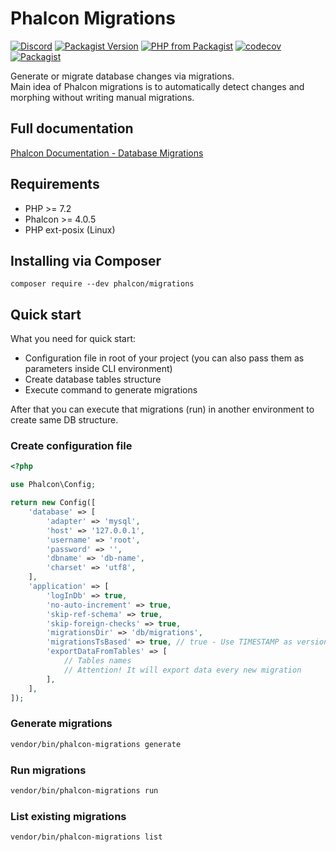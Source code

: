 # Phalcon Migrations

[![Discord](https://img.shields.io/discord/310910488152375297?label=Discord)](http://phalcon.link/discord)
[![Packagist Version](https://img.shields.io/packagist/v/phalcon/migrations)](https://packagist.org/packages/phalcon/migrations)
[![PHP from Packagist](https://img.shields.io/packagist/php-v/phalcon/migrations)](https://packagist.org/packages/phalcon/migrations)
[![codecov](https://codecov.io/gh/phalcon/migrations/branch/master/graph/badge.svg)](https://codecov.io/gh/phalcon/migrations)
[![Packagist](https://img.shields.io/packagist/dd/phalcon/migrations)](https://packagist.org/packages/phalcon/migrations/stats)

Generate or migrate database changes via migrations.  
Main idea of Phalcon migrations is to automatically detect changes and morphing without writing manual migrations.

## Full documentation

[Phalcon Documentation - Database Migrations](https://docs.phalcon.io/latest/en/db-migrations)

## Requirements

*  PHP >= 7.2
*  Phalcon >= 4.0.5
*  PHP ext-posix (Linux)

## Installing via Composer

```
composer require --dev phalcon/migrations
```

## Quick start

What you need for quick start:

*  Configuration file in root of your project (you can also pass them as parameters inside CLI environment)
*  Create database tables structure
*  Execute command to generate migrations

After that you can execute that migrations (run) in another environment to create same DB structure.

### Create configuration file

```php
<?php

use Phalcon\Config;

return new Config([
    'database' => [
        'adapter' => 'mysql',
        'host' => '127.0.0.1',
        'username' => 'root',
        'password' => '',
        'dbname' => 'db-name',
        'charset' => 'utf8',
    ],
    'application' => [
        'logInDb' => true,
        'no-auto-increment' => true,
        'skip-ref-schema' => true,
        'skip-foreign-checks' => true,
        'migrationsDir' => 'db/migrations',
        'migrationsTsBased' => true, // true - Use TIMESTAMP as version name, false - use versions
        'exportDataFromTables' => [
            // Tables names
            // Attention! It will export data every new migration
        ],
    ],
]);
```

### Generate migrations

```bash
vendor/bin/phalcon-migrations generate
```

### Run migrations

```bash
vendor/bin/phalcon-migrations run
```

### List existing migrations

```bash
vendor/bin/phalcon-migrations list
```
